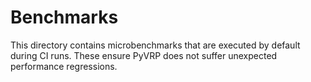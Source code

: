 # Benchmarks

This directory contains microbenchmarks that are executed by default during CI runs.
These ensure PyVRP does not suffer unexpected performance regressions.
